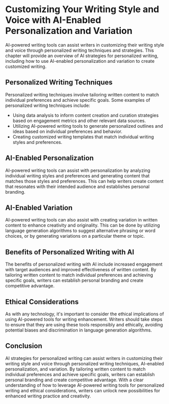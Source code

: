 Customizing Your Writing Style and Voice with AI-Enabled Personalization and Variation
=========================================================================================================================================

AI-powered writing tools can assist writers in customizing their writing style and voice through personalized writing techniques and strategies. This chapter will provide an overview of AI strategies for personalized writing, including how to use AI-enabled personalization and variation to create customized writing.

Personalized Writing Techniques
-------------------------------

Personalized writing techniques involve tailoring written content to match individual preferences and achieve specific goals. Some examples of personalized writing techniques include:

* Using data analysis to inform content creation and curation strategies based on engagement metrics and other relevant data sources.
* Utilizing AI-powered writing tools to generate personalized outlines and ideas based on individual preferences and behavior.
* Creating customized writing templates that match individual writing styles and preferences.

AI-Enabled Personalization
--------------------------

AI-powered writing tools can assist with personalization by analyzing individual writing styles and preferences and generating content that matches those styles and preferences. This can help writers create content that resonates with their intended audience and establishes personal branding.

AI-Enabled Variation
--------------------

AI-powered writing tools can also assist with creating variation in written content to enhance creativity and originality. This can be done by utilizing language generation algorithms to suggest alternative phrasing or word choices, or by generating variations on a particular theme or topic.

Benefits of Personalized Writing with AI
----------------------------------------

The benefits of personalized writing with AI include increased engagement with target audiences and improved effectiveness of written content. By tailoring written content to match individual preferences and achieving specific goals, writers can establish personal branding and create competitive advantage.

Ethical Considerations
----------------------

As with any technology, it's important to consider the ethical implications of using AI-powered tools for writing enhancement. Writers should take steps to ensure that they are using these tools responsibly and ethically, avoiding potential biases and discrimination in language generation algorithms.

Conclusion
----------

AI strategies for personalized writing can assist writers in customizing their writing style and voice through personalized writing techniques, AI-enabled personalization, and variation. By tailoring written content to match individual preferences and achieve specific goals, writers can establish personal branding and create competitive advantage. With a clear understanding of how to leverage AI-powered writing tools for personalized writing and ethical considerations, writers can unlock new possibilities for enhanced writing practice and creativity.
